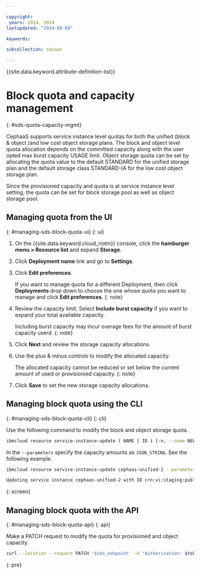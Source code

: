```yaml
---

copyright:
 years: 2024, 2024
lastupdated: "2024-08-08"

keywords:

subcollection: sdsaas

---
```

{{site.data.keyword.attribute-definition-list}}


# Block quota and capacity management
{: #sds-quota-capacity-mgmt}

CephaaS supports service instance level quotas for both the unified (block & object )and low cost object storage plans. The block and object level quota allocation depends on the committed capacity along with the user opted max burst capacity USAGE limit. Object storage quota can be set by allocating the quota value to the default STANDARD for the unified storage plan and the default storage class STANDARD-IA for the low cost object storage plan.

Since the provisioned capacity and quota is at service instance level setting, the quota can be set for block storage pool as well as object storage pool.

## Managing quota from the UI
{: #managing-sds-block-quota-ui}
{: ui}

1. On the {{site.data.keyword.cloud_notm}} console, click the **hamburger menu > Resource list** and expand **Storage**.

2. Click **Deployment name** link and go to **Settings**.

3. Click **Edit preferences**.

    If you want to manage quota for a different Deployment, then click **Deployments** drop down to choose the one whose quota you want to manage and click **Edit preferences**.
    {: note}

4. Review the capacity limit. Select **Include burst capacity** if you want to expand your total available capacity.

    Including burst capacity may incur overage fees for the amount of burst capacity userd.
    {: note}

4. Click **Next** and review the storage capacity allocations.

5. Use the plus & minus controls to modify the allocated capacity.

    The allocated capacity cannot be reduced or set below the current amount of used or provisionied capacity.
    {: note}

6. Click **Save** to set the new storage capacity allocations.


## Managing block quota using the CLI
{: #managing-sds-block-quota-cli}
{: cli}

Use the following command to modify the block and object storage quota.

```sh
ibmcloud resource service-instance-update ( NAME | ID ) [-n, --name NEW_NAME] [--service-plan-id SERVICE_PLAN_ID] [-p, --parameters @JSON_FILE | JSON_STRING ] [-g RESOURCE_GROUP] [--service-endpoints SERVICE_ENDPOINTS_TYPE] [--allow-cleanup true|false] [-f, --force] [-q, --quiet]
```
In the `--parameters` specify the capacity amounts as `JSON_STRING`. See the following example.

```bash
ibmcloud resource service-instance-update cephaas-unified-2 --parameters `{"quota": {"block": "60", "object": "40"}, "allocate_burst_capacity":"true"}`

Updating service instance cephaas-unified-2 with ID crn:vi:staging:public:software-defined-storage:us-south:a/7a30fdf....:: is updated successfully
```
{: screen}



## Managing block quota with the API
{: #managing-sds-block-quota-api}
{: api}

Make a PATCH request to modify the quota for provisioned and object capacity.

```sh
curl --location --request PATCH '$sds_ednpoint' -H "Authorization: $token" -d '{"parameters":{"allocate_burst_capacity":"true", quota":{"block":"70","object":"50"}}}

```
{: pre}



